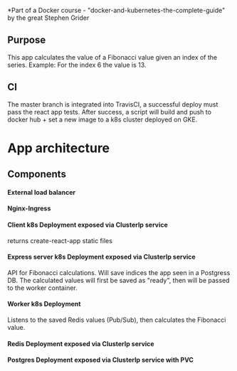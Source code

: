 *Part of a Docker course - "docker-and-kubernetes-the-complete-guide" by the great Stephen Grider

## Purpose
This app calculates the value of a Fibonacci value given an index of the series. Example: For the index 6 the value is 13.

## CI
The master branch is integrated into TravisCI, a successful deploy must pass the react app tests. 
After success, a script will build and push to docker hub + set a new image to a k8s cluster deployed on GKE. 

# App architecture

## Components

#### External load balancer 

#### Nginx-Ingress 

#### Client k8s Deployment exposed via ClusterIp service 
returns create-react-app static files 

#### Express server k8s Deployment exposed via ClusterIp service 
API for Fibonacci calculations. Will save indices the app seen in a Postgress DB. The calculated values will first be saved as "ready", then will be passed to the worker container. 

#### Worker k8s Deployment
Listens to the saved Redis values (Pub/Sub), then calculates the Fibonacci value. 

#### Redis Deployment exposed via ClusterIp service 

#### Postgres Deployment exposed via ClusterIp service with PVC

